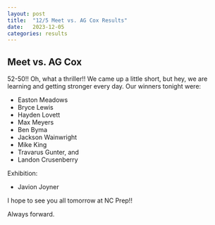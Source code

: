 ```yaml
---
layout: post
title:  "12/5 Meet vs. AG Cox Results"
date:   2023-12-05
categories: results
---
```


## Meet vs. AG Cox
52-50!! Oh, what a thriller!! We came up a little short, but hey, we are learning and getting stronger every day. Our winners tonight were:

- Easton Meadows
- Bryce Lewis
- Hayden Lovett
- Max Meyers
- Ben Byma
- Jackson Wainwright
- Mike King
- Travarus Gunter, and
- Landon Crusenberry

Exhibition: 

- Javion Joyner

I hope to see you all tomorrow at NC Prep!!

Always forward.


